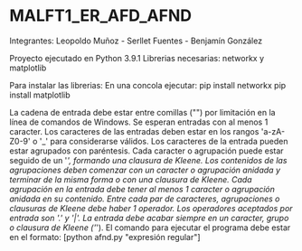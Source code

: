 # MALFT1_ER_AFD_AFND
Integrantes: Leopoldo Muñoz - Serllet Fuentes - Benjamín González

Proyecto ejecutado en Python 3.9.1
Librerias necesarias: networkx y matplotlib

Para instalar las librerias:
En una concola ejecutar:
pip install networkx
pip install matplotlib

La cadena de entrada debe estar entre comillas ("") por limitación en la línea de comandos de Windows.
Se esperan entradas con al menos 1 caracter.
Los caracteres de las entradas deben estar en los rangos 'a-zA-Z0-9' o '_' para considerarse válidos.
Los caracteres de la entrada pueden estar agrupados con paréntesis.
Cada caracter o agrupación puede estar seguido de un '*', formando una clausura de Kleene.
Los contenidos de las agrupaciones deben comenzar con un caracter o agrupación anidada y terminar de la misma forma o con una clausura de Kleene.
Cada agrupación en la entrada debe tener al menos 1 caracter o agrupación anidada en su contenido.
Entre cada par de caracteres, agrupaciones o clausuras de Kleene debe haber 1 operador.
Los operadores aceptados por entrada son '.' y '|'.
La entrada debe acabar siempre en un caracter, grupo o clausura de Kleene ('*').
El comando para ejecutar el programa debe estar en el formato: [python afnd.py "expresión regular"]


